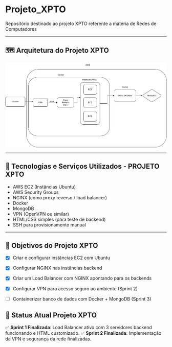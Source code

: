 # Projeto_XPTO
Repositório destinado ao projeto XPTO referente a matéria de Redes de Computadores

---

## 🗺️ Arquitetura do Projeto XPTO

![Topologia do Projeto](https://github.com/LuizHenrique435/Projeto_XPTO/blob/main/img/Topologia-de-Rede.drawio.png)

---

## 🧩 Tecnologias e Serviços Utilizados - PROJETO XPTO

- AWS EC2 (Instâncias Ubuntu)
- AWS Security Groups
- NGINX (como proxy reverso / load balancer)
- Docker
- MongoDB
- VPN (OpenVPN ou similar)
- HTML/CSS simples (para teste de backend)
- SSH para provisionamento manual

---

## 🎯 Objetivos do Projeto XPTO 

- [x] Criar e configurar instâncias EC2 com Ubuntu
- [x] Configurar NGINX nas instâncias backend
- [x] Criar um Load Balancer com NGINX apontando para os backends
- [x] Configurar VPN para acesso seguro ao ambiente (Sprint 2)
- [ ] Containerizar banco de dados com Docker + MongoDB (Sprint 3)


## 📌 Status Atual Projeto XPTO

✅ **Sprint 1 Finalizada**: Load Balancer ativo com 3 servidores backend funcionando e HTML customizado. 
✅ **Sprint 2 Finalizada**: Implementação da VPN e segurança da rede finalizadas.

